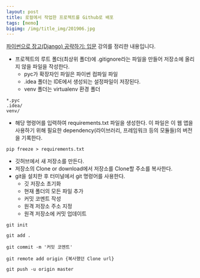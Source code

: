 ```yaml
---
layout: post
title: 로컬에서 작업한 프로젝트를 Github로 배포
tags: [memo]
bigimg: /img/title_img/201906.jpg
---
```


[파이썬으로 장고(Django) 공략하기: 입문](https://www.inflearn.com/course/django-course#) 강의를 정리한 내용입니다.

* 프로젝트의 루트 폴더(최상위 폴더)에 .gitignore라는 파일을 만들어 저장소에 올리지 않을 파일을 작성한다.
    * pyc가 확장자인 파일은 파이썬 컴파일 파일
    * .idea 폴더는 IDE에서 생성되는 설정파일이 저장된다.
    * venv 폴더는 virtualenv 환경 폴더

```
*.pyc
.idea/
venv/
```

* 해당 명령어를 입력하여 requirements.txt 파일을 생성한다. 이 파일은 이 웹 앱을 사용하기 위해 필요한 dependency(라이브러리, 프레임워크 등의 모듈들)의 버전을 기록한다.

```
pip freeze > requirements.txt
```

* 깃허브에서 새 저장소를 만든다.
* 저장소의 Clone or download에서 저장소를 Clone할 주소를 복사한다.
* git을 설치한 후 터미널에서 git 명령어를 사용한다.
    * 깃 저장소 초기화
    * 현재 폴더의 모든 파일 추가
    * 커밋 코멘트 작성
    * 원격 저장소 주소 지정
    * 원격 저장소에 커밋 업데이트

```
git init

git add .

git commit -m '커밋 코멘트'

git remote add origin {복사했던 Clone url}

git push -u origin master
```